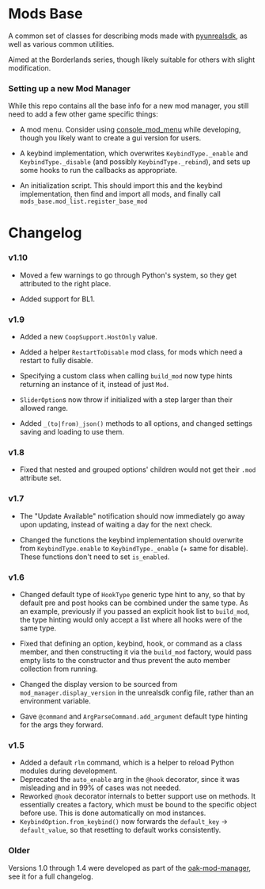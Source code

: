 # Mods Base
A common set of classes for describing mods made with
[pyunrealsdk](https://github.com/bl-sdk/pyunrealsdk/), as well as various common utilities.

Aimed at the Borderlands series, though likely suitable for others with slight modification.

### Setting up a new Mod Manager
While this repo contains all the base info for a new mod manager, you still need to add a few other
game specific things:

- A mod menu. Consider using [console_mod_menu](https://github.com/bl-sdk/console_mod_menu/)
  while developing, though you likely want to create a gui version for users.

- A keybind implementation, which overwrites `KeybindType._enable` and `KeybindType._disable` (and
  possibly `KeybindType._rebind`), and sets up some hooks to run the callbacks as appropriate.

- An initialization script. This should import this and the keybind implementation, then find and
  import all mods, and finally call `mods_base.mod_list.register_base_mod`

# Changelog

### v1.10
- Moved a few warnings to go through Python's system, so they get attributed to the right place.

- Added support for BL1.

### v1.9
- Added a new `CoopSupport.HostOnly` value.

- Added a helper `RestartToDisable` mod class, for mods which need a restart to fully disable.

- Specifying a custom class when calling `build_mod` now type hints returning an instance of it,
  instead of just `Mod`.

- `SliderOption`s now throw if initialized with a step larger than their allowed range.

- Added `_(to|from)_json()` methods to all options, and changed settings saving and loading to use
  them.

### v1.8
- Fixed that nested and grouped options' children would not get their `.mod` attribute set.

### v1.7
- The "Update Available" notification should now immediately go away upon updating, instead of
  waiting a day for the next check.

- Changed the functions the keybind implementation should overwrite from `KeybindType.enable` to
  `KeybindType._enable` (+ same for disable). These functions don't need to set `is_enabled`.

### v1.6
- Changed default type of `HookType` generic type hint to any, so that by default pre and post hooks
  can be combined under the same type. As an example, previously if you passed an explicit hook list
  to `build_mod`, the type hinting would only accept a list where all hooks were of the same type.

- Fixed that defining an option, keybind, hook, or command as a class member, and then constructing
  it via the `build_mod` factory, would pass empty lists to the constructor and thus prevent the
  auto member collection from running.

- Changed the display version to be sourced from `mod_manager.display_version` in the unrealsdk
  config file, rather than an environment variable.

- Gave `@command` and `ArgParseCommand.add_argument` default type hinting for the args they forward.

### v1.5
- Added a default `rlm` command, which is a helper to reload Python modules during development.
- Deprecated the `auto_enable` arg in the `@hook` decorator, since it was misleading and in 99% of
  cases was not needed.
- Reworked `@hook` decorator internals to better support use on methods. It essentially creates a
  factory, which must be bound to the specific object before use. This is done automatically on mod
  instances.
- `KeybindOption.from_keybind()` now forwards the `default_key` -> `default_value`, so that
  resetting to default works consistently.
  
### Older
Versions 1.0 through 1.4 were developed as part of the
[oak-mod-manager](https://github.com/bl-sdk/oak-mod-manager/blob/master/changelog.md#v14), see it
for a full changelog.
